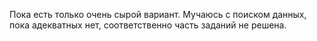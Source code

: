 Пока есть только очень сырой вариант. Мучаюсь с поиском данных, пока адекватных нет, соответственно часть заданий не решена.
